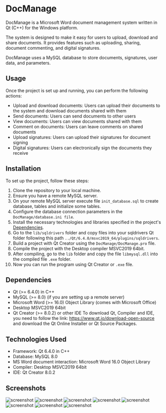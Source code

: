 # DocManage
DocManage is a Microsoft Word document management system written in Qt (C++) for the Windows platform. 

The system is designed to make it easy for users to upload, download and share documents. It provides features such as uploading, sharing, document commenting, and digital signatures. 

DocManage uses a MySQL database to store documents, signatures, user data, and parameters.

## Usage
Once the project is set up and running, you can perform the following actions:
- Upload and download documents: Users can upload their documents to the system and download documents shared with them
- Send documents: Users can send documents to other users
- View documents: Users can view documents shared with them
- Comment on documents: Users can leave comments on shared documents
- Upload signatures: Users can upload their signatures for document signing
- Digital signatures: Users can electronically sign the documents they receive

## Installation
To set up the project, follow these steps:
1. Clone the repository to your local machine.
2. Ensure you have a remote MySQL server.
3. On your remote MySQL server execute file `init_database.sql` to create database, tables and initialize some tables.
4. Configure the database connection parameters in the `DocManage/database.ini file`.
5. Install the necessary technologies and libraries specified in the project's [Dependencies](#dependencies).
6. Go to the `lib/sqldrivers` folder and copy files into your sqldrivers Qt folder following this path `../Qt/6.4.0/msvc2019_64/plugins/sqldrivers`.
7. Build a project with Qt Creator using the `DocManage/DocManage.pro` file.
8. Compile the project with the Desktop compiler MSVC2019 64bit.
9. After compiling, go to the `lib` folder and copy the file `libmysql.dll` into the compiled file `.exe` folder.
10. Now you can run the program using Qt Creator or `.exe` file.

## Dependencies
- Qt (>= 6.4.0) in C++
- MySQL (>= 8.0) (if you are setting up a remote server)
- Microsoft Word (>= 16.0) Object Library (comes with Microsoft Office)
- Desktop MSVC2019 64bit
- Qt Creator (>= 8.0.2) or other IDE
To download Qt, Compiler and IDE, you need to follow the link: https://www.qt.io/download-open-source and download the Qt Online Installer or Qt Source Packages.

## Technologies Used
- Framework: Qt 6.4.0 in C++
- Database: MySQL 8.0
- MS Word document interaction: Microsoft Word 16.0 Object Library
- Compiler: Desktop MSVC2019 64bit
- IDE: Qt Creator 8.0.2

## Screenshots
![screenshot](https://github.com/ShevaMed/DocManage/blob/main/screenshots/screen1.png)
![screenshot](https://github.com/ShevaMed/DocManage/blob/main/screenshots/screen2.png)
![screenshot](https://github.com/ShevaMed/DocManage/blob/main/screenshots/screen3.png)
![screenshot](https://github.com/ShevaMed/DocManage/blob/main/screenshots/screen4.png)
![screenshot](https://github.com/ShevaMed/DocManage/blob/main/screenshots/screen5.png)
![screenshot](https://github.com/ShevaMed/DocManage/blob/main/screenshots/screen6.png)
![screenshot](https://github.com/ShevaMed/DocManage/blob/main/screenshots/screen7.png)
![screenshot](https://github.com/ShevaMed/DocManage/blob/main/screenshots/screen8.png)
